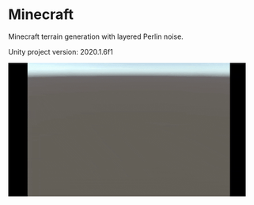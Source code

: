 # Minecraft

Minecraft terrain generation with layered Perlin noise.

Unity project version: 2020.1.6f1

![](terrainGeneration.gif)
